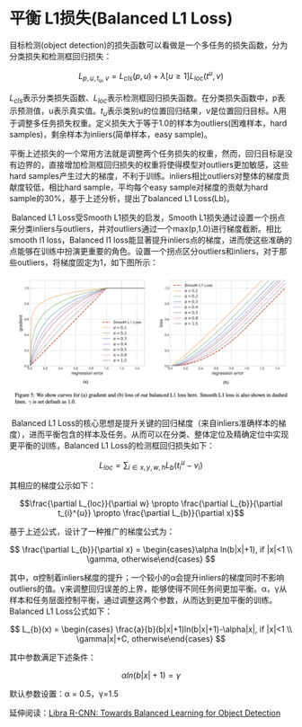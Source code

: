 # 平衡 L1损失(Balanced L1 Loss)

目标检测(object detection)的损失函数可以看做是一个多任务的损失函数，分为分类损失和检测框回归损失：

$$L_{p,u,t_u,v} = L_{cls}(p,u)+\lambda[u\ge1]L_{loc}(t^u,v) $$

$L_{cls}$表示分类损失函数、$L_{loc}$表示检测框回归损失函数。在分类损失函数中，p表示预测值，u表示真实值。$t_{u}$表示类别u的位置回归结果，v是位置回归目标。λ用于调整多任务损失权重。定义损失大于等于1.0的样本为outliers(困难样本，hard samples)，剩余样本为inliers(简单样本，easy sample)。

平衡上述损失的一个常用方法就是调整两个任务损失的权重，然而，回归目标是没有边界的，直接增加检测框回归损失的权重将使得模型对outliers更加敏感，这些hard samples产生过大的梯度，不利于训练。inliers相比outliers对整体的梯度贡献度较低，相比hard sample，平均每个easy sample对梯度的贡献为hard sample的30%，基于上述分析，提出了balanced L1 Loss(Lb)。

​    Balanced L1 Loss受Smooth L1损失的启发，Smooth L1损失通过设置一个拐点来分类inliers与outliers，并对outliers通过一个max(p,1.0)进行梯度截断。相比smooth l1 loss，Balanced l1 loss能显著提升inliers点的梯度，进而使这些准确的点能够在训练中扮演更重要的角色。设置一个拐点区分outliers和inliers，对于那些outliers，将梯度固定为1，如下图所示：

![](../../../images/deep_learning/loss_functions/Lb.png)

​    Balanced L1 Loss的核心思想是提升关键的回归梯度（来自inliers准确样本的梯度），进而平衡包含的样本及任务。从而可以在分类、整体定位及精确定位中实现更平衡的训练，Balanced L1 Loss的检测框回归损失如下：

$$L_{loc} = \sum_{i\in{x,y,w,h}}L_{b}(t_{i}^{u} - v_{i})$$

其相应的梯度公示如下：

$$\frac{\partial L_{loc}}{\partial w} \propto \frac{\partial L_{b}}{\partial t_{i}^{u}} \propto \frac{\partial L_{b}}{\partial x}$$

基于上述公式，设计了一种推广的梯度公式为：

$$ \frac{\partial L_{b}}{\partial x} =  \begin{cases}\alpha ln(b|x|+1), if |x|<1 \\ \gamma, otherwise\end{cases} $$

其中，α控制着inliers梯度的提升；一个较小的α会提升inliers的梯度同时不影响outliers的值。γ来调整回归误差的上界，能够使得不同任务间更加平衡。α，γ从样本和任务层面控制平衡，通过调整这两个参数，从而达到更加平衡的训练。Balanced L1 Loss公式如下：

$$ L_{b}(x) =  \begin{cases} \frac{a}{b}(b|x|+1)ln(b|x|+1)-\alpha|x|, if |x|<1 \\ \gamma|x|+C, otherwise\end{cases} $$

其中参数满足下述条件：

$$ \alpha ln(b|x|+1) = \gamma$$

默认参数设置：α = 0.5，γ=1.5

延伸阅读：[Libra R-CNN: Towards Balanced Learning for Object Detection](https://arxiv.org/pdf/1904.02701.pdf)
